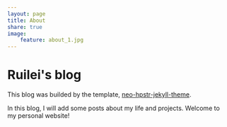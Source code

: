 ```yaml
---
layout: page
title: About
share: true
image:
    feature: about_1.jpg
---
```


# Ruilei's blog



This blog was builded by the template, [neo-hpstr-jekyll-theme](https://github.com/aron-bordin/neo-hpstr-jekyll-theme "neo-hpstr-jekyll-theme").

In this blog, I will add some posts about my life and projects. Welcome to my
personal website!